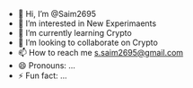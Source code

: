- 👋 Hi, I’m @Saim2695
- 👀 I’m interested in New Experimaents
- 🌱 I’m currently learning Crypto
- 💞️ I’m looking to collaborate on Crypto
- 📫 How to reach me s.saim2695@gmail.com
- 😄 Pronouns: ...
- ⚡ Fun fact: ...

<!---
Saim2695/Saim2695 is a ✨ special ✨ repository because its `README.md` (this file) appears on your GitHub profile.
You can click the Preview link to take a look at your changes.
--->
